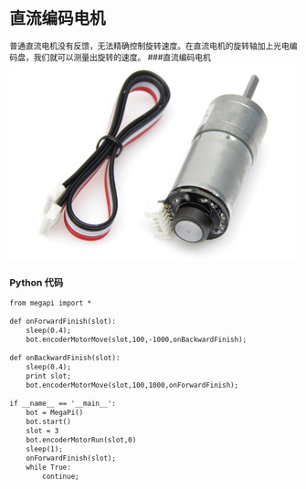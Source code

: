 # 直流编码电机
普通直流电机没有反馈，无法精确控制旋转速度。在直流电机的旋转轴加上光电编码盘，我们就可以测量出旋转的速度。
###直流编码电机
![encoder](encoder_motor.jpg)

### Python 代码
```
from megapi import *

def onForwardFinish(slot):
	sleep(0.4);
	bot.encoderMotorMove(slot,100,-1000,onBackwardFinish);

def onBackwardFinish(slot):
	sleep(0.4);
	print slot;
	bot.encoderMotorMove(slot,100,1000,onForwardFinish);

if __name__ == '__main__':
	bot = MegaPi()
	bot.start()
    slot = 3
	bot.encoderMotorRun(slot,0)
	sleep(1);
	onForwardFinish(slot);
	while True:
		continue;
```